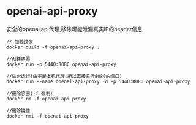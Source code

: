 # openai-api-proxy
安全的openai api代理,移除可能泄漏真实IP的header信息
```
// 加载镜像
docker build -t openai-api-proxy .

//创建容器
docker run -p 5440:8080 openai-api-proxy 

//后台运行(由于是本机代理,所以直接监听8080的端口)
docker run --name openai-api-proxy -d -p 5440:8080 openai-api-proxy

//删除容器(-f 强制)
docker rm -f openai-api-proxy 

//删除镜像
docker rmi -f openai-api-proxy 


```
